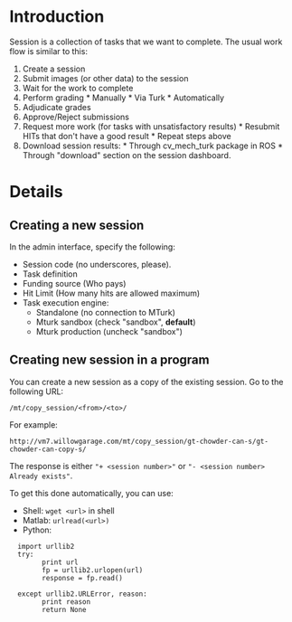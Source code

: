 # Introduction #

Session is a collection of tasks that we want to complete. The usual work flow is similar to this:
  1. Create a session
  1. Submit images (or other data) to the session
  1. Wait for the work to complete
  1. Perform grading
    * Manually
    * Via Turk
    * Automatically
  1. Adjudicate grades
  1. Approve/Reject submissions
  1. Request more work (for tasks with unsatisfactory results)
    * Resubmit HITs that don't have a good result
    * Repeat steps above
  1. Download session results:
    * Through cv\_mech\_turk package in ROS
    * Through "download" section on the session dashboard.


# Details #

## Creating a new session ##

In the admin interface, specify the following:
  * Session code (no underscores, please).
  * Task definition
  * Funding source (Who pays)
  * Hit Limit (How many hits are allowed maximum)
  * Task execution engine:
    * Standalone (no connection to MTurk)
    * Mturk sandbox (check "sandbox", **default**)
    * Mturk production (uncheck "sandbox")




## Creating new session in a program ##

You can create a new session as a copy of the existing session. Go to the following URL:

`/mt/copy_session/<from>/<to>/`

For example:

`http://vm7.willowgarage.com/mt/copy_session/gt-chowder-can-s/gt-chowder-can-copy-s/`

The response is either `"+ <session number>"` or `"- <session number> Already exists"`.

To get this done automatically, you can use:
  * Shell: `wget <url>` in shell
  * Matlab: `urlread(<url>) `
  * Python:
```
  import urllib2
  try:
        print url
        fp = urllib2.urlopen(url)
        response = fp.read()              

  except urllib2.URLError, reason:
        print reason
        return None
```